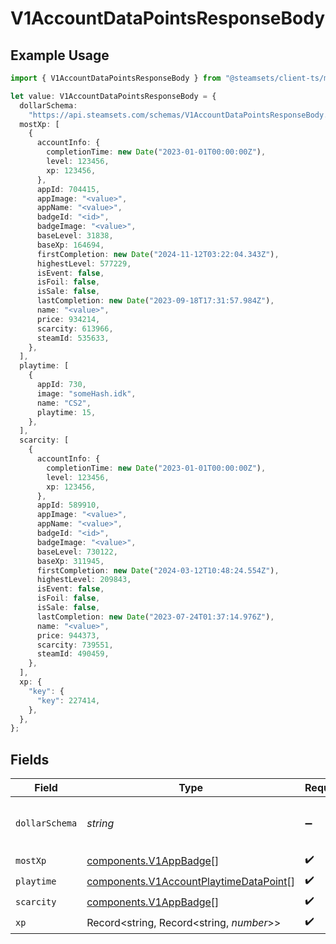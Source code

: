 # V1AccountDataPointsResponseBody

## Example Usage

```typescript
import { V1AccountDataPointsResponseBody } from "@steamsets/client-ts/models/components";

let value: V1AccountDataPointsResponseBody = {
  dollarSchema:
    "https://api.steamsets.com/schemas/V1AccountDataPointsResponseBody.json",
  mostXp: [
    {
      accountInfo: {
        completionTime: new Date("2023-01-01T00:00:00Z"),
        level: 123456,
        xp: 123456,
      },
      appId: 704415,
      appImage: "<value>",
      appName: "<value>",
      badgeId: "<id>",
      badgeImage: "<value>",
      baseLevel: 31838,
      baseXp: 164694,
      firstCompletion: new Date("2024-11-12T03:22:04.343Z"),
      highestLevel: 577229,
      isEvent: false,
      isFoil: false,
      isSale: false,
      lastCompletion: new Date("2023-09-18T17:31:57.984Z"),
      name: "<value>",
      price: 934214,
      scarcity: 613966,
      steamId: 535633,
    },
  ],
  playtime: [
    {
      appId: 730,
      image: "someHash.idk",
      name: "CS2",
      playtime: 15,
    },
  ],
  scarcity: [
    {
      accountInfo: {
        completionTime: new Date("2023-01-01T00:00:00Z"),
        level: 123456,
        xp: 123456,
      },
      appId: 589910,
      appImage: "<value>",
      appName: "<value>",
      badgeId: "<id>",
      badgeImage: "<value>",
      baseLevel: 730122,
      baseXp: 311945,
      firstCompletion: new Date("2024-03-12T10:48:24.554Z"),
      highestLevel: 209843,
      isEvent: false,
      isFoil: false,
      isSale: false,
      lastCompletion: new Date("2023-07-24T01:37:14.976Z"),
      name: "<value>",
      price: 944373,
      scarcity: 739551,
      steamId: 490459,
    },
  ],
  xp: {
    "key": {
      "key": 227414,
    },
  },
};
```

## Fields

| Field                                                                                            | Type                                                                                             | Required                                                                                         | Description                                                                                      | Example                                                                                          |
| ------------------------------------------------------------------------------------------------ | ------------------------------------------------------------------------------------------------ | ------------------------------------------------------------------------------------------------ | ------------------------------------------------------------------------------------------------ | ------------------------------------------------------------------------------------------------ |
| `dollarSchema`                                                                                   | *string*                                                                                         | :heavy_minus_sign:                                                                               | A URL to the JSON Schema for this object.                                                        | https://api.steamsets.com/schemas/V1AccountDataPointsResponseBody.json                           |
| `mostXp`                                                                                         | [components.V1AppBadge](../../models/components/v1appbadge.md)[]                                 | :heavy_check_mark:                                                                               | N/A                                                                                              |                                                                                                  |
| `playtime`                                                                                       | [components.V1AccountPlaytimeDataPoint](../../models/components/v1accountplaytimedatapoint.md)[] | :heavy_check_mark:                                                                               | N/A                                                                                              |                                                                                                  |
| `scarcity`                                                                                       | [components.V1AppBadge](../../models/components/v1appbadge.md)[]                                 | :heavy_check_mark:                                                                               | N/A                                                                                              |                                                                                                  |
| `xp`                                                                                             | Record<string, Record<string, *number*>>                                                         | :heavy_check_mark:                                                                               | N/A                                                                                              |                                                                                                  |